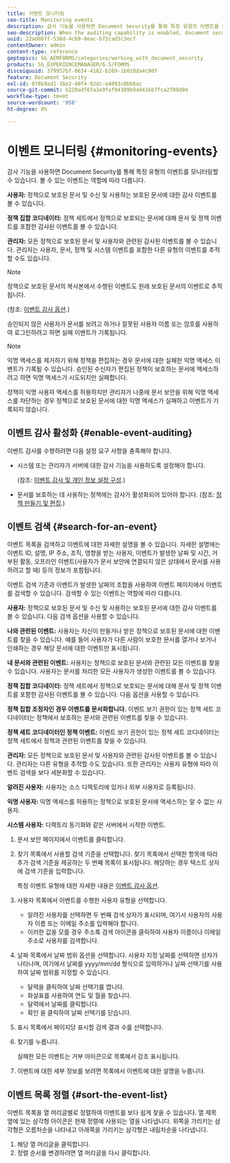 ```yaml
---
title: 이벤트 모니터링
seo-title: Monitoring events
description: 감사 기능을 사용하면 Document Security를 통해 특정 유형의 이벤트를 모니터링할 수 있습니다. 문서 보안을 사용하여 이벤트 목록을 쉽게 검색하고 정렬할 수 있습니다.
seo-description: When the auditing capability is enabled, document security enables you to monitor certain types of events. You can easily search and sort the events list using the document security.
uuid: 22add6ff-536d-4cb9-8eac-b72cad5c3ecf
contentOwner: admin
content-type: reference
geptopics: SG_AEMFORMS/categories/working_with_document_security
products: SG_EXPERIENCEMANAGER/6.5/FORMS
discoiquuid: 379957bf-0634-4182-b269-1b010da4c90f
feature: Document Security
exl-id: 078b9ad1-16e2-40f4-92dc-e4093c0bb6ac
source-git-commit: b220adf6fa3e9faf94389b9a9416b7fca2f89d9d
workflow-type: tm+mt
source-wordcount: '958'
ht-degree: 0%

---
```


# 이벤트 모니터링 {#monitoring-events}

감사 기능을 사용하면 Document Security를 통해 특정 유형의 이벤트를 모니터링할 수 있습니다. 볼 수 있는 이벤트는 역할에 따라 다릅니다.

**사용자:** 정책으로 보호된 문서 및 수신 및 사용하는 보호된 문서에 대한 감사 이벤트를 볼 수 있습니다.

**정책 집합 코디네이터:** 정책 세트에서 정책으로 보호되는 문서에 대해 문서 및 정책 이벤트를 포함한 감사된 이벤트를 볼 수 있습니다.

**관리자:** 모든 정책으로 보호된 문서 및 사용자와 관련된 감사된 이벤트를 볼 수 있습니다. 관리자는 사용자, 문서, 정책 및 시스템 이벤트를 포함한 다른 유형의 이벤트를 추적할 수도 있습니다.

>[!NOTE]
>
>정책으로 보호된 문서의 복사본에서 수행된 이벤트도 원래 보호된 문서의 이벤트로 추적됩니다.

(참조: [이벤트 감사 옵션](/help/forms/using/admin-help/configuring-client-server-options.md#event-auditing-options).)

승인되지 않은 사용자가 문서를 보려고 하거나 잘못된 사용자 이름 또는 암호를 사용하여 로그인하려고 하면 실패 이벤트가 기록됩니다.

>[!NOTE]
>
>익명 액세스를 제거하기 위해 정책을 편집하는 경우 문서에 대한 실패한 익명 액세스 이벤트가 기록될 수 있습니다. 승인된 수신자가 편집된 정책이 보호하는 문서에 액세스하려고 하면 익명 액세스가 시도되지만 실패합니다.

정책이 익명 사용자 액세스를 허용하지만 관리자가 나중에 문서 보안을 위해 익명 액세스를 차단하는 경우 정책으로 보호된 문서에 대한 익명 액세스가 실패하고 이벤트가 기록되지 않습니다.

## 이벤트 감사 활성화 {#enable-event-auditing}

이벤트 감사를 수행하려면 다음 설정 요구 사항을 충족해야 합니다.

* 시스템 또는 관리자가 서버에 대한 감사 기능을 사용하도록 설정해야 합니다.

   (참조: [이벤트 감사 및 개인 정보 설정 구성](/help/forms/using/admin-help/configuring-client-server-options.md#configuring-event-auditing-and-privacy-settings).)

* 문서를 보호하는 데 사용하는 정책에는 감사가 활성화되어 있어야 합니다. (참조: [정책 만들기 및 편집](/help/forms/using/admin-help/creating-policies.md#creating-and-editing-policies).)

## 이벤트 검색 {#search-for-an-event}

이벤트 목록을 검색하고 이벤트에 대한 자세한 설명을 볼 수 있습니다. 자세한 설명에는 이벤트 ID, 설명, IP 주소, 조직, 영향을 받는 사용자, 이벤트가 발생한 날짜 및 시간, 거부된 활동, 오프라인 이벤트(사용자가 문서 보안에 연결되지 않은 상태에서 문서를 사용하려고 할 때) 등의 정보가 포함됩니다.

이벤트 검색 기준과 이벤트가 발생한 날짜의 조합을 사용하여 이벤트 페이지에서 이벤트를 검색할 수 있습니다. 검색할 수 있는 이벤트는 역할에 따라 다릅니다.

**사용자:** 정책으로 보호된 문서 및 수신 및 사용하는 보호된 문서에 대한 감사 이벤트를 볼 수 있습니다. 다음 검색 옵션을 사용할 수 있습니다.

**나와 관련된 이벤트:** 사용자는 자신이 만들거나 받은 정책으로 보호된 문서에 대한 이벤트를 찾을 수 있습니다. 예를 들어 사용자가 다른 사람이 보호한 문서를 열거나 보거나 인쇄하는 경우 해당 문서에 대한 이벤트만 표시됩니다.

**내 문서와 관련된 이벤트:** 사용자는 정책으로 보호된 문서와 관련된 모든 이벤트를 찾을 수 있습니다. 사용자는 문서를 처리한 모든 사용자가 생성한 이벤트를 볼 수 있습니다.

**정책 집합 코디네이터:** 정책 세트에서 정책으로 보호되는 문서에 대해 문서 및 정책 이벤트를 포함한 감사된 이벤트를 볼 수 있습니다. 다음 옵션을 사용할 수 있습니다.

**정책 집합 조정자인 경우 이벤트를 문서화합니다.** 이벤트 보기 권한이 있는 정책 세트 코디네이터는 정책에서 보호하는 문서와 관련된 이벤트를 찾을 수 있습니다.

**정책 세트 코디네이터인 정책 이벤트:** 이벤트 보기 권한이 있는 정책 세트 코디네이터는 정책 세트에서 정책과 관련된 이벤트를 찾을 수 있습니다.

**관리자:** 모든 정책으로 보호된 문서 및 사용자와 관련된 감사된 이벤트를 볼 수 있습니다. 관리자는 다른 유형을 추적할 수도 있습니다. 또한 관리자는 사용자 유형에 따라 이벤트 검색을 보다 세분화할 수 있습니다.

**알려진 사용자:** 사용자는 소스 디렉토리에 있거나 외부 사용자로 등록됩니다.

**익명 사용자:** 익명 액세스를 허용하는 정책으로 보호된 문서에 액세스하는 알 수 없는 사용자.

**시스템 사용자:** 디렉토리 동기화와 같은 서버에서 시작한 이벤트.

1. 문서 보안 페이지에서 이벤트를 클릭합니다.
1. 찾기 목록에서 사용할 검색 기준을 선택합니다. 찾기 목록에서 선택한 항목에 따라 추가 검색 기준을 제공하는 두 번째 목록이 표시됩니다. 해당하는 경우 텍스트 상자에 검색 기준을 입력합니다.

   특정 이벤트 유형에 대한 자세한 내용은 [이벤트 감사 옵션](/help/forms/using/admin-help/configuring-client-server-options.md#event-auditing-options).

1. 사용자 목록에서 이벤트를 수행한 사용자 유형을 선택합니다.

   * 알려진 사용자를 선택하면 두 번째 검색 상자가 표시되며, 여기서 사용자의 사용자 이름 또는 이메일 주소를 입력해야 합니다.
   * 이러한 값을 모를 경우 주소록 검색 아이콘을 클릭하여 사용자 이름이나 이메일 주소로 사용자를 검색합니다.

1. 날짜 목록에서 날짜 범위 옵션을 선택합니다. 사용자 지정 날짜를 선택하면 상자가 나타나며, 여기에서 날짜를 yyyy/mm/dd 형식으로 입력하거나 날짜 선택기를 사용하여 날짜 범위를 지정할 수 있습니다.

   * 달력을 클릭하여 날짜 선택기를 엽니다.
   * 화살표를 사용하여 연도 및 월을 찾습니다.
   * 달력에서 날짜를 클릭합니다.
   * 확인 을 클릭하여 날짜 선택기를 닫습니다.

1. 표시 목록에서 페이지당 표시할 검색 결과 수를 선택합니다.
1. 찾기를 누릅니다.

   실패한 모든 이벤트는 거부 아이콘으로 목록에서 강조 표시됩니다.

1. 이벤트에 대한 세부 정보를 보려면 목록에서 이벤트에 대한 설명을 누릅니다.

## 이벤트 목록 정렬 {#sort-the-event-list}

이벤트 목록을 열 머리글별로 정렬하여 이벤트를 보다 쉽게 찾을 수 있습니다. 열 제목 옆에 있는 삼각형 아이콘은 현재 정렬에 사용되는 열을 나타냅니다. 위쪽을 가리키는 삼각형은 오름차순을 나타내고 아래쪽을 가리키는 삼각형은 내림차순을 나타냅니다.

1. 해당 열 머리글을 클릭합니다.
1. 정렬 순서를 변경하려면 열 머리글을 다시 클릭합니다.
